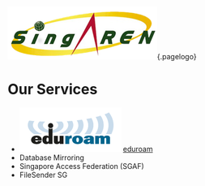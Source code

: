 <!-- TITLE: SingAREN Technical Wiki -->
<!-- SUBTITLE: Technical documentation for SingAREN services.-->

![Singaren Logo Transparency Small](/uploads/images/singaren-logo-transparency-small.png "Singaren Logo Transparency Small" ){.pagelogo}


# Our Services
* ![Eduroam 200 Pix](/uploads/images/eduroam-200-pix.png "Eduroam 200 Pix") [eduroam](/eduroam)
* Database Mirroring
* Singapore Access Federation (SGAF)
* FileSender SG
